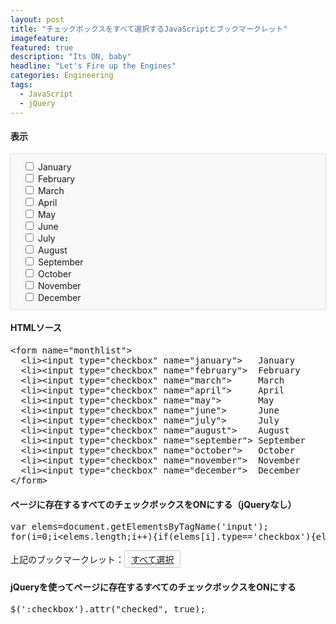```yaml
---
layout: post
title: "チェックボックスをすべて選択するJavaScriptとブックマークレット"
imagefeature: 
featured: true
description: "Its ON, baby"
headline: "Let's Fire up the Engines"
categories: Engineering
tags:
  - JavaScript
  - jQuery
---
```

<style>
form[name="monthlist"] {
  background: #f8f8f8;
  padding: 10px 20px;
  box-shadow: 0 0 3px #bbb;
}
form[name="monthlist"]>li {
  list-style: none;
}
</style>
<h4>表示</h4>
<form name="monthlist">
  <li><input type="checkbox" name="january">   January
  <li><input type="checkbox" name="february">  February
  <li><input type="checkbox" name="march">     March
  <li><input type="checkbox" name="april">     April
  <li><input type="checkbox" name="may">       May
  <li><input type="checkbox" name="june">      June
  <li><input type="checkbox" name="july">      July
  <li><input type="checkbox" name="august">    August
  <li><input type="checkbox" name="september"> September
  <li><input type="checkbox" name="october">   October
  <li><input type="checkbox" name="november">  November
  <li><input type="checkbox" name="december">  December
</form>
<h4>HTMLソース</h4>
<pre class="lang:default decode:true " >&lt;form name="monthlist"&gt;
  &lt;li&gt;&lt;input type="checkbox" name="january"&gt;   January
  &lt;li&gt;&lt;input type="checkbox" name="february"&gt;  February
  &lt;li&gt;&lt;input type="checkbox" name="march"&gt;     March
  &lt;li&gt;&lt;input type="checkbox" name="april"&gt;     April
  &lt;li&gt;&lt;input type="checkbox" name="may"&gt;       May
  &lt;li&gt;&lt;input type="checkbox" name="june"&gt;      June
  &lt;li&gt;&lt;input type="checkbox" name="july"&gt;      July
  &lt;li&gt;&lt;input type="checkbox" name="august"&gt;    August
  &lt;li&gt;&lt;input type="checkbox" name="september"&gt; September
  &lt;li&gt;&lt;input type="checkbox" name="october"&gt;   October
  &lt;li&gt;&lt;input type="checkbox" name="november"&gt;  November
  &lt;li&gt;&lt;input type="checkbox" name="december"&gt;  December
&lt;/form&gt;</pre> 
 
<h4>ページに存在するすべてのチェックボックスをONにする（jQueryなし）</h4>
<pre class="lang:default decode:true " >var elems=document.getElementsByTagName('input');
for(i=0;i&lt;elems.length;i++){if(elems[i].type=='checkbox'){elems[i].checked=true;}}
</pre>
<style>
#checkall {
  display: inline-block;
  background-image: linear-gradient(to bottom,#fefefe,#f4f4f4);
  border: 1px solid #ccc;
  text-shadow: 0 1px 0 #fff;
  text-decoration: underline;
  border-radius: 3px;
  padding: 3px 10px;
}
</style>
上記のブックマークレット：<a id="checkall" href="javascript:(function(){var%20elems=document.getElementsByTagName('input');for(i=0;i%3Celems.length;i++){if(elems[i].type=='checkbox'){elems[i].checked=true;}}})();">すべて選択</a>

<h4>jQueryを使ってページに存在するすべてのチェックボックスをONにする</h4>
<pre class="lang:default decode:true " >$(':checkbox').attr("checked", true);</pre> 

